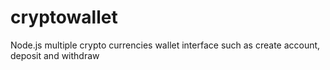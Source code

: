 # cryptowallet
Node.js multiple crypto currencies wallet interface such as create account, deposit and withdraw
